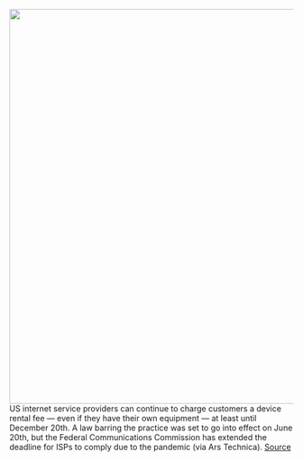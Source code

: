 <img src='https://cdn.vox-cdn.com/thumbor/a2iRZmSz4UcQnZMmnXhuvjWNFhE=/0x0:2040x1360/1200x800/filters:focal(857x517:1183x843)/cdn.vox-cdn.com/uploads/chorus_image/image/66894235/acastro_180608_1777_net_neutrality_0002.0.jpg' width='700px' /><br/>
US internet service providers can continue to charge customers a device rental fee — even if they have their own equipment — at least until December 20th. A law barring the practice was set to go into effect on June 20th, but the Federal Communications Commission has extended the deadline for ISPs to comply due to the pandemic (via Ars Technica).
<a href='https://www.theverge.com/2020/6/4/21280188/fcc-deadline-isps-charge-customer-equipment-date'> Source <a/>